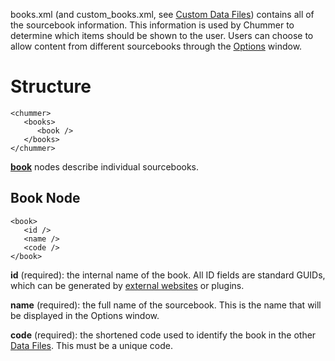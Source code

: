 books.xml (and custom_books.xml, see [Custom Data Files](Custom-Data-Files)) contains all of the sourcebook information. This information is used by Chummer to determine which items should be shown to the user. Users can choose to allow content from different sourcebooks through the [Options](Options) window.

# Structure
    <chummer>
       <books>
          <book />
       </books>
    </chummer>
[**book**](#book "book") nodes describe individual sourcebooks.

## <a id="book"></a>Book Node
    <book>
       <id />
       <name />
       <code />
    </book>
**id** (required): the internal name of the book. All ID fields are standard GUIDs, which can be generated by [external websites](https://www.guidgenerator.com) or plugins.

**name** (required): the full name of the sourcebook. This is the name that will be displayed in the Options window.

**code** (required): the shortened code used to identify the book in the other [Data Files](Custom-Data-Files). This must be a unique code.